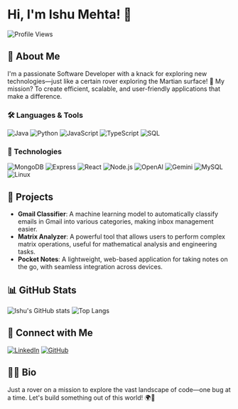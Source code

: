 # Hi, I'm Ishu Mehta! 👋

![Profile Views](https://komarev.com/ghpvc/?username=curiosityr0ver&label=Profile%20views&color=0e75b6&style=flat)

## 🚀 About Me

I'm a passionate Software Developer with a knack for exploring new technologies—just like a certain rover exploring the Martian surface! 🌌 My mission? To create efficient, scalable, and user-friendly applications that make a difference.

### 🛠️ Languages & Tools

![Java](https://img.shields.io/badge/Java-ED8B00?style=for-the-badge&logo=java&logoColor=white)
![Python](https://img.shields.io/badge/Python-3776AB?style=for-the-badge&logo=python&logoColor=white)
![JavaScript](https://img.shields.io/badge/JavaScript-F7DF1E?style=for-the-badge&logo=javascript&logoColor=black)
![TypeScript](https://img.shields.io/badge/TypeScript-007ACC?style=for-the-badge&logo=typescript&logoColor=white)
![SQL](https://img.shields.io/badge/SQL-4479A1?style=for-the-badge&logo=mysql&logoColor=white)

### 🧰 Technologies

![MongoDB](https://img.shields.io/badge/MongoDB-47A248?style=for-the-badge&logo=mongodb&logoColor=white)
![Express](https://img.shields.io/badge/Express-000000?style=for-the-badge&logo=express&logoColor=white)
![React](https://img.shields.io/badge/React-61DAFB?style=for-the-badge&logo=react&logoColor=black)
![Node.js](https://img.shields.io/badge/Node.js-339933?style=for-the-badge&logo=nodedotjs&logoColor=white)
![OpenAI](https://img.shields.io/badge/OpenAI-000000?style=for-the-badge&logo=openai&logoColor=white)
![Gemini](https://img.shields.io/badge/Gemini-4285F4?style=for-the-badge&logo=google&logoColor=white)
![MySQL](https://img.shields.io/badge/MySQL-4479A1?style=for-the-badge&logo=mysql&logoColor=white)
![Linux](https://img.shields.io/badge/Linux-FCC624?style=for-the-badge&logo=linux&logoColor=black)

## 🚀 Projects

- **Gmail Classifier**: A machine learning model to automatically classify emails in Gmail into various categories, making inbox management easier.
- **Matrix Analyzer**: A powerful tool that allows users to perform complex matrix operations, useful for mathematical analysis and engineering tasks.
- **Pocket Notes**: A lightweight, web-based application for taking notes on the go, with seamless integration across devices.

## 📊 GitHub Stats

![Ishu's GitHub stats](https://github-readme-stats.vercel.app/api?username=curiosityr0ver&show_icons=true&theme=radical)
![Top Langs](https://github-readme-stats.vercel.app/api/top-langs/?username=curiosityr0ver&layout=compact&theme=radical)

## 🔗 Connect with Me

[![LinkedIn](https://img.shields.io/badge/LinkedIn-0A66C2?style=for-the-badge&logo=linkedin&logoColor=white)](https://www.linkedin.com/in/ishu-mehta/)
[![GitHub](https://img.shields.io/badge/GitHub-181717?style=for-the-badge&logo=github&logoColor=white)](https://github.com/curiosityr0ver)

## 🧑‍🚀 Bio

Just a rover on a mission to explore the vast landscape of code—one bug at a time. Let's build something out of this world! 🌍🚀
